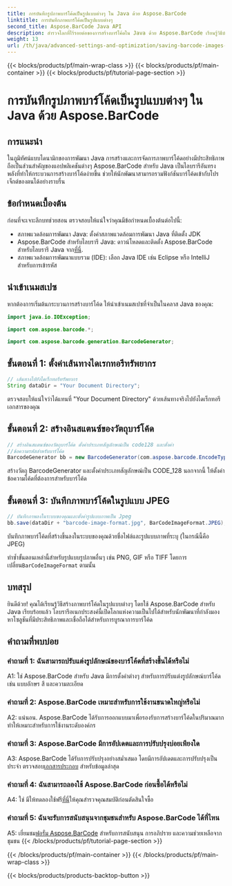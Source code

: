 ```yaml
---
title: การบันทึกรูปภาพบาร์โค้ดเป็นรูปแบบต่างๆ ใน Java ด้วย Aspose.BarCode
linktitle: การบันทึกภาพบาร์โค้ดเป็นรูปแบบต่างๆ
second_title: Aspose.BarCode Java API
description: สำรวจโลกที่ไร้รอยต่อของการสร้างบาร์โค้ดใน Java ด้วย Aspose.BarCode เรียนรู้วิธีบันทึกภาพบาร์โค้ดในรูปแบบต่างๆ ได้อย่างง่ายดาย
weight: 13
url: /th/java/advanced-settings-and-optimization/saving-barcode-images-different-formats/
---
```


{{< blocks/products/pf/main-wrap-class >}}
{{< blocks/products/pf/main-container >}}
{{< blocks/products/pf/tutorial-page-section >}}

# การบันทึกรูปภาพบาร์โค้ดเป็นรูปแบบต่างๆ ใน Java ด้วย Aspose.BarCode

## การแนะนำ

ในภูมิทัศน์แบบไดนามิกของการพัฒนา Java การสร้างและการจัดการภาพบาร์โค้ดอย่างมีประสิทธิภาพถือเป็นส่วนสำคัญของแอปพลิเคชันต่างๆ Aspose.BarCode สำหรับ Java เป็นไลบรารีอันทรงพลังที่ทำให้กระบวนการสร้างบาร์โค้ดง่ายขึ้น ช่วยให้นักพัฒนาสามารถรวมฟังก์ชันบาร์โค้ดเข้ากับโปรเจ็กต์ของตนได้อย่างราบรื่น

## ข้อกำหนดเบื้องต้น

ก่อนที่จะเจาะลึกบทช่วยสอน ตรวจสอบให้แน่ใจว่าคุณมีข้อกำหนดเบื้องต้นต่อไปนี้:

- สภาพแวดล้อมการพัฒนา Java: ตั้งค่าสภาพแวดล้อมการพัฒนา Java ที่ติดตั้ง JDK
-  Aspose.BarCode สำหรับไลบรารี Java: ดาวน์โหลดและติดตั้ง Aspose.BarCode สำหรับไลบรารี Java จาก[ที่นี่](https://releases.aspose.com/barcode/java/).
- สภาพแวดล้อมการพัฒนาแบบรวม (IDE): เลือก Java IDE เช่น Eclipse หรือ IntelliJ สำหรับการเข้ารหัส

## นำเข้าเนมสเปซ

หากต้องการเริ่มต้นกระบวนการสร้างบาร์โค้ด ให้นำเข้าเนมสเปซที่จำเป็นในคลาส Java ของคุณ:

```java
import java.io.IOException;

import com.aspose.barcode.*;

import com.aspose.barcode.generation.BarcodeGenerator;
```

## ขั้นตอนที่ 1: ตั้งค่าเส้นทางไดเรกทอรีทรัพยากร

```java
// เส้นทางไปยังไดเร็กทอรีทรัพยากร
String dataDir = "Your Document Directory";
```

ตรวจสอบให้แน่ใจว่าได้แทนที่ "Your Document Directory" ด้วยเส้นทางจริงไปยังไดเร็กทอรีเอกสารของคุณ

## ขั้นตอนที่ 2: สร้างอินสแตนซ์ของวัตถุบาร์โค้ด

```java
// สร้างอินสแตนซ์ของวัตถุบาร์โค้ด ตั้งค่าประเภทสัญลักษณ์เป็น code128 และตั้งค่า
//ข้อความรหัสสำหรับบาร์โค้ด
BarcodeGenerator bb = new BarcodeGenerator(com.aspose.barcode.EncodeTypes.CODE_128, "1234567");
```

สร้างวัตถุ BarcodeGenerator และตั้งค่าประเภทสัญลักษณ์เป็น CODE_128 นอกจากนี้ ให้ตั้งค่าข้อความโค้ดที่ต้องการสำหรับบาร์โค้ด

## ขั้นตอนที่ 3: บันทึกภาพบาร์โค้ดในรูปแบบ JPEG

```java
// บันทึกภาพลงในระบบของคุณและตั้งค่ารูปแบบภาพเป็น Jpeg
bb.save(dataDir + "barcode-image-format.jpg", BarCodeImageFormat.JPEG);
```

บันทึกภาพบาร์โค้ดที่สร้างขึ้นลงในระบบของคุณด้วยชื่อไฟล์และรูปแบบภาพที่ระบุ (ในกรณีนี้คือ JPEG)

 ทำซ้ำขั้นตอนเหล่านี้สำหรับรูปแบบรูปภาพอื่นๆ เช่น PNG, GIF หรือ TIFF โดยการเปลี่ยน`BarCodeImageFormat` ตามนั้น

## บทสรุป

ยินดีด้วย! คุณได้เรียนรู้วิธีสร้างภาพบาร์โค้ดในรูปแบบต่างๆ โดยใช้ Aspose.BarCode สำหรับ Java เรียบร้อยแล้ว ไลบรารีอเนกประสงค์นี้เปิดโลกแห่งความเป็นไปได้สำหรับนักพัฒนาที่กำลังมองหาโซลูชันที่มีประสิทธิภาพและเชื่อถือได้สำหรับการบูรณาการบาร์โค้ด

## คำถามที่พบบ่อย

### คำถามที่ 1: ฉันสามารถปรับแต่งรูปลักษณ์ของบาร์โค้ดที่สร้างขึ้นได้หรือไม่

A1: ใช่ Aspose.BarCode สำหรับ Java มีการตั้งค่าต่างๆ สำหรับการปรับแต่งรูปลักษณ์บาร์โค้ด เช่น แบบอักษร สี และความละเอียด

### คำถามที่ 2: Aspose.BarCode เหมาะสำหรับการใช้งานขนาดใหญ่หรือไม่

A2: แน่นอน. Aspose.BarCode ได้รับการออกแบบมาเพื่อรองรับการสร้างบาร์โค้ดในปริมาณมาก ทำให้เหมาะสำหรับการใช้งานระดับองค์กร

### คำถามที่ 3: Aspose.BarCode มีการอัปเดตและการปรับปรุงบ่อยเพียงใด

 A3: Aspose.BarCode ได้รับการปรับปรุงอย่างสม่ำเสมอ โดยมีการอัปเดตและการปรับปรุงเป็นประจำ ตรวจสอบ[เอกสารประกอบ](https://reference.aspose.com/barcode/java/) สำหรับข้อมูลล่าสุด

### คำถามที่ 4: ฉันสามารถลองใช้ Aspose.BarCode ก่อนซื้อได้หรือไม่

 A4: ใช่ มีให้ทดลองใช้ฟรี[ที่นี่](https://releases.aspose.com/)ให้คุณสำรวจคุณสมบัติก่อนตัดสินใจซื้อ

### คำถามที่ 5: ฉันจะรับการสนับสนุนจากชุมชนสำหรับ Aspose.BarCode ได้ที่ไหน

 A5: เยี่ยมชม[ฟอรั่ม Aspose.BarCode](https://forum.aspose.com/c/barcode/13) สำหรับการสนับสนุน การอภิปราย และความช่วยเหลือจากชุมชน
{{< /blocks/products/pf/tutorial-page-section >}}

{{< /blocks/products/pf/main-container >}}
{{< /blocks/products/pf/main-wrap-class >}}

{{< blocks/products/products-backtop-button >}}
